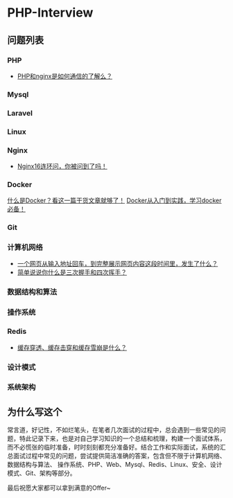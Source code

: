 # PHP-Interview

## 问题列表

### PHP
- [PHP和nginx是如何通信的了解么？](docs/PHP/PHP和nginx是如何通信的？.md)

### Mysql

### Laravel

### Linux

### Nginx
- [Nginx16连环问，你被问到了吗！](https://juejin.im/post/6844904182923837454)

### Docker
[什么是Docker？看这一篇干货文章就够了！](https://zhuanlan.zhihu.com/p/187505981)
[Docker从入门到实践，学习docker必备！](https://yeasy.gitbook.io/docker_practice/repository/dockerhub)

### Git

### 计算机网络

- [一个网页从输入地址回车，到完整展示网页内容这段时间里，发生了什么？](docs/计算机网络/一个网页从输入地址回车，到完整展示网页内容这段时间，发生了什么？.md)
- [简单说说你什么是三次握手和四次挥手？](docs/计算机网络/简单说说TCP%20三次握手和四次挥手.md)

### 数据结构和算法

### 操作系统

### Redis
- [缓存穿透、缓存击穿和缓存雪崩是什么？](docs/Redis/缓存击穿、缓存穿透和缓存雪崩.md)

### 设计模式

### 系统架构

## 为什么写这个
常言道，好记性，不如烂笔头，在笔者几次面试的过程中，总会遇到一些常见的问题，特此记录下来，也是对自己学习知识的一个总结和梳理，构建一个面试体系，而不必慌张的临时准备，时时刻刻都充分准备好。结合工作和实际面试，系统的汇总面试过程中常见的问题，尝试提供简洁准确的答案，包含但不限于计算机网络、数据结构与算法、
操作系统、PHP、Web、Mysql、Redis、Linux、安全、设计模式、Git、架构等部分。

最后祝愿大家都可以拿到满意的Offer~
